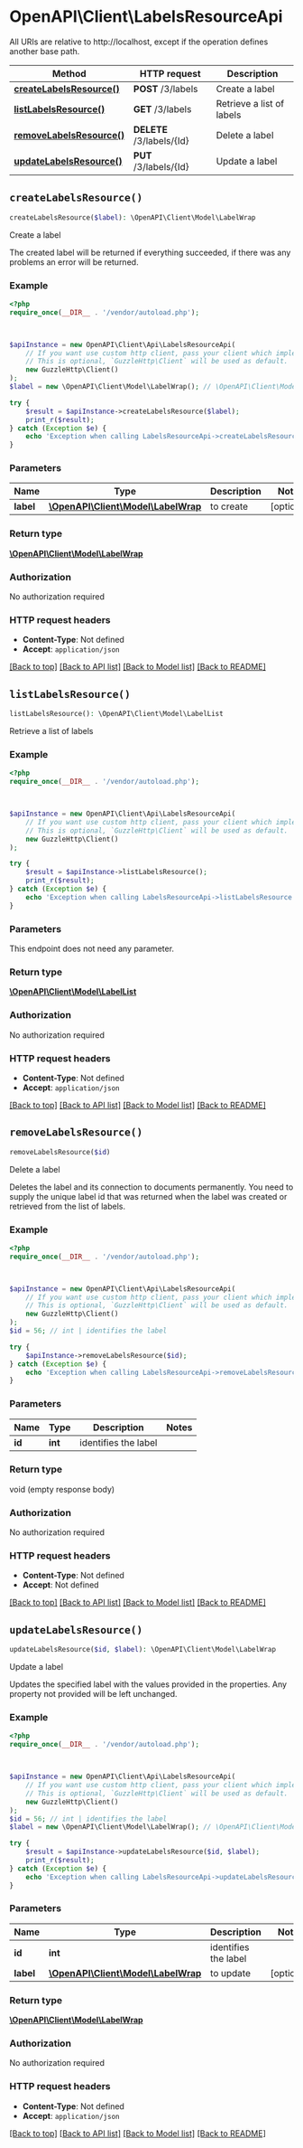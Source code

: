 # OpenAPI\Client\LabelsResourceApi

All URIs are relative to http://localhost, except if the operation defines another base path.

| Method | HTTP request | Description |
| ------------- | ------------- | ------------- |
| [**createLabelsResource()**](LabelsResourceApi.md#createLabelsResource) | **POST** /3/labels | Create a label |
| [**listLabelsResource()**](LabelsResourceApi.md#listLabelsResource) | **GET** /3/labels | Retrieve a list of labels |
| [**removeLabelsResource()**](LabelsResourceApi.md#removeLabelsResource) | **DELETE** /3/labels/{Id} | Delete a label |
| [**updateLabelsResource()**](LabelsResourceApi.md#updateLabelsResource) | **PUT** /3/labels/{Id} | Update a label |


## `createLabelsResource()`

```php
createLabelsResource($label): \OpenAPI\Client\Model\LabelWrap
```

Create a label

The created label will be returned if everything succeeded, if there was any problems an error will be returned.

### Example

```php
<?php
require_once(__DIR__ . '/vendor/autoload.php');



$apiInstance = new OpenAPI\Client\Api\LabelsResourceApi(
    // If you want use custom http client, pass your client which implements `GuzzleHttp\ClientInterface`.
    // This is optional, `GuzzleHttp\Client` will be used as default.
    new GuzzleHttp\Client()
);
$label = new \OpenAPI\Client\Model\LabelWrap(); // \OpenAPI\Client\Model\LabelWrap | to create

try {
    $result = $apiInstance->createLabelsResource($label);
    print_r($result);
} catch (Exception $e) {
    echo 'Exception when calling LabelsResourceApi->createLabelsResource: ', $e->getMessage(), PHP_EOL;
}
```

### Parameters

| Name | Type | Description  | Notes |
| ------------- | ------------- | ------------- | ------------- |
| **label** | [**\OpenAPI\Client\Model\LabelWrap**](../Model/LabelWrap.md)| to create | [optional] |

### Return type

[**\OpenAPI\Client\Model\LabelWrap**](../Model/LabelWrap.md)

### Authorization

No authorization required

### HTTP request headers

- **Content-Type**: Not defined
- **Accept**: `application/json`

[[Back to top]](#) [[Back to API list]](../../README.md#endpoints)
[[Back to Model list]](../../README.md#models)
[[Back to README]](../../README.md)

## `listLabelsResource()`

```php
listLabelsResource(): \OpenAPI\Client\Model\LabelList
```

Retrieve a list of labels

### Example

```php
<?php
require_once(__DIR__ . '/vendor/autoload.php');



$apiInstance = new OpenAPI\Client\Api\LabelsResourceApi(
    // If you want use custom http client, pass your client which implements `GuzzleHttp\ClientInterface`.
    // This is optional, `GuzzleHttp\Client` will be used as default.
    new GuzzleHttp\Client()
);

try {
    $result = $apiInstance->listLabelsResource();
    print_r($result);
} catch (Exception $e) {
    echo 'Exception when calling LabelsResourceApi->listLabelsResource: ', $e->getMessage(), PHP_EOL;
}
```

### Parameters

This endpoint does not need any parameter.

### Return type

[**\OpenAPI\Client\Model\LabelList**](../Model/LabelList.md)

### Authorization

No authorization required

### HTTP request headers

- **Content-Type**: Not defined
- **Accept**: `application/json`

[[Back to top]](#) [[Back to API list]](../../README.md#endpoints)
[[Back to Model list]](../../README.md#models)
[[Back to README]](../../README.md)

## `removeLabelsResource()`

```php
removeLabelsResource($id)
```

Delete a label

Deletes the label and its connection to documents permanently.  You need to supply the unique label id that was returned when the label was created or retrieved from the list of labels.

### Example

```php
<?php
require_once(__DIR__ . '/vendor/autoload.php');



$apiInstance = new OpenAPI\Client\Api\LabelsResourceApi(
    // If you want use custom http client, pass your client which implements `GuzzleHttp\ClientInterface`.
    // This is optional, `GuzzleHttp\Client` will be used as default.
    new GuzzleHttp\Client()
);
$id = 56; // int | identifies the label

try {
    $apiInstance->removeLabelsResource($id);
} catch (Exception $e) {
    echo 'Exception when calling LabelsResourceApi->removeLabelsResource: ', $e->getMessage(), PHP_EOL;
}
```

### Parameters

| Name | Type | Description  | Notes |
| ------------- | ------------- | ------------- | ------------- |
| **id** | **int**| identifies the label | |

### Return type

void (empty response body)

### Authorization

No authorization required

### HTTP request headers

- **Content-Type**: Not defined
- **Accept**: Not defined

[[Back to top]](#) [[Back to API list]](../../README.md#endpoints)
[[Back to Model list]](../../README.md#models)
[[Back to README]](../../README.md)

## `updateLabelsResource()`

```php
updateLabelsResource($id, $label): \OpenAPI\Client\Model\LabelWrap
```

Update a label

Updates the specified label with the values provided in the properties. Any property not provided will be left unchanged.

### Example

```php
<?php
require_once(__DIR__ . '/vendor/autoload.php');



$apiInstance = new OpenAPI\Client\Api\LabelsResourceApi(
    // If you want use custom http client, pass your client which implements `GuzzleHttp\ClientInterface`.
    // This is optional, `GuzzleHttp\Client` will be used as default.
    new GuzzleHttp\Client()
);
$id = 56; // int | identifies the label
$label = new \OpenAPI\Client\Model\LabelWrap(); // \OpenAPI\Client\Model\LabelWrap | to update

try {
    $result = $apiInstance->updateLabelsResource($id, $label);
    print_r($result);
} catch (Exception $e) {
    echo 'Exception when calling LabelsResourceApi->updateLabelsResource: ', $e->getMessage(), PHP_EOL;
}
```

### Parameters

| Name | Type | Description  | Notes |
| ------------- | ------------- | ------------- | ------------- |
| **id** | **int**| identifies the label | |
| **label** | [**\OpenAPI\Client\Model\LabelWrap**](../Model/LabelWrap.md)| to update | [optional] |

### Return type

[**\OpenAPI\Client\Model\LabelWrap**](../Model/LabelWrap.md)

### Authorization

No authorization required

### HTTP request headers

- **Content-Type**: Not defined
- **Accept**: `application/json`

[[Back to top]](#) [[Back to API list]](../../README.md#endpoints)
[[Back to Model list]](../../README.md#models)
[[Back to README]](../../README.md)
